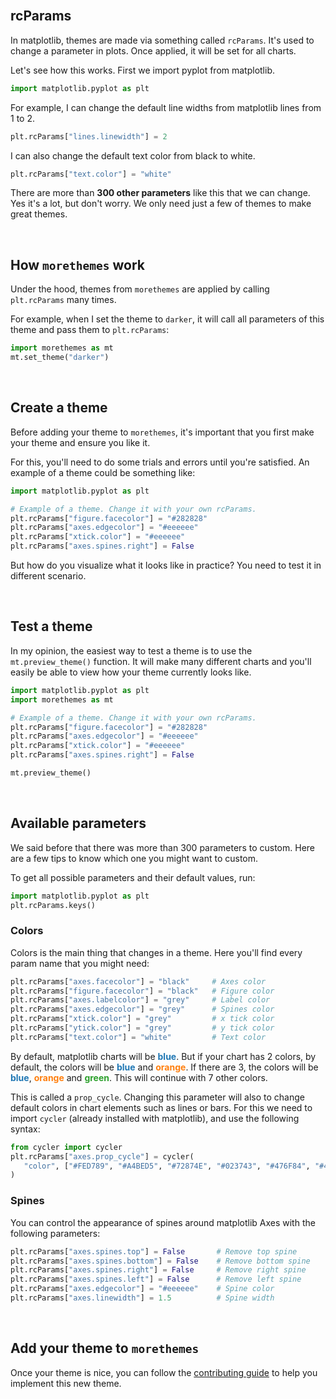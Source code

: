 <br>

## rcParams

In matplotlib, themes are made via something called `rcParams`. It's used to change a parameter in plots. Once applied, it will be set for all charts.

Let's see how this works. First we import pyplot from matplotlib.

```py
import matplotlib.pyplot as plt
```

For example, I can change the default line widths from matplotlib lines from 1 to 2.

```py
plt.rcParams["lines.linewidth"] = 2
```

I can also change the default text color from black to white.

```py
plt.rcParams["text.color"] = "white"
```

There are more than **300 other parameters** like this that we can change. Yes it's a lot, but don't worry. We only need just a few of themes to make great themes.

<br>

## How `morethemes` work

Under the hood, themes from `morethemes` are applied by calling `plt.rcParams` many times.

For example, when I set the theme to `darker`, it will call all parameters of this theme and pass them to `plt.rcParams`:

```py
import morethemes as mt
mt.set_theme("darker")
```

<br>

## Create a theme

Before adding your theme to `morethemes`, it's important that you first make your theme and ensure you like it.

For this, you'll need to do some trials and errors until you're satisfied. An example of a theme could be something like:

```py
import matplotlib.pyplot as plt

# Example of a theme. Change it with your own rcParams.
plt.rcParams["figure.facecolor"] = "#282828"
plt.rcParams["axes.edgecolor"] = "#eeeeee"
plt.rcParams["xtick.color"] = "#eeeeee"
plt.rcParams["axes.spines.right"] = False
```

But how do you visualize what it looks like in practice? You need to test it in different scenario.

<br>

## Test a theme

In my opinion, the easiest way to test a theme is to use the `mt.preview_theme()` function. It will make many different charts and you'll easily be able to view how your theme currently looks like.

```py
import matplotlib.pyplot as plt
import morethemes as mt

# Example of a theme. Change it with your own rcParams.
plt.rcParams["figure.facecolor"] = "#282828"
plt.rcParams["axes.edgecolor"] = "#eeeeee"
plt.rcParams["xtick.color"] = "#eeeeee"
plt.rcParams["axes.spines.right"] = False

mt.preview_theme()
```

<br>

## Available parameters

We said before that there was more than 300 parameters to custom. Here are a few tips to know which one you might want to custom.

To get all possible parameters and their default values, run:

```py
import matplotlib.pyplot as plt
plt.rcParams.keys()
```

### Colors

Colors is the main thing that changes in a theme. Here you'll find every param name that you might need:

```py
plt.rcParams["axes.facecolor"] = "black"     # Axes color
plt.rcParams["figure.facecolor"] = "black"   # Figure color
plt.rcParams["axes.labelcolor"] = "grey"     # Label color
plt.rcParams["axes.edgecolor"] = "grey"      # Spines color
plt.rcParams["xtick.color"] = "grey"         # x tick color
plt.rcParams["ytick.color"] = "grey"         # y tick color
plt.rcParams["text.color"] = "white"         # Text color
```

By default, matplotlib charts will be <span style="color: #1f77b4;">**blue**</span>. But if your chart has 2 colors, by default, the colors will be <span style="color: #1f77b4;">**blue**</span> and <span style="color: #ff7f0e;">**orange**</span>. If there are 3, the colors will be <span style="color: #1f77b4;">**blue**</span>, <span style="color: #ff7f0e;">**orange**</span> and <span style="color: #2ca02c;">**green**</span>. This will continue with 7 other colors.

This is called a `prop_cycle`. Changing this parameter will also to change default colors in chart elements such as lines or bars. For this we need to import `cycler` (already installed with matplotlib), and use the following syntax:

```py
from cycler import cycler
plt.rcParams["axes.prop_cycle"] = cycler(
   "color", ["#FED789", "#A4BED5", "#72874E", "#023743", "#476F84", "#453947"]
)
```

### Spines

You can control the appearance of spines around matplotlib Axes with the following parameters:

```py
plt.rcParams["axes.spines.top"] = False       # Remove top spine
plt.rcParams["axes.spines.bottom"] = False    # Remove bottom spine
plt.rcParams["axes.spines.right"] = False     # Remove right spine
plt.rcParams["axes.spines.left"] = False      # Remove left spine
plt.rcParams["axes.edgecolor"] = "#eeeeee"    # Spine color
plt.rcParams["axes.linewidth"] = 1.5          # Spine width
```

<br>

## Add your theme to `morethemes`

Once your theme is nice, you can follow the [contributing guide](../contributing) to help you implement this new theme.

<br><br>
